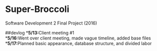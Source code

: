 # Super-Broccoli
Software Development 2 Final Project (2016)

##devlog
*<b>5/13:</b>Client meeting #1 <br>
*<b>5/16:</b>Went over client meeting, made vague timeline, added base files <br>
*<b>5/17:</b>Planned basic appearance, database structure, and divided labor <br>
